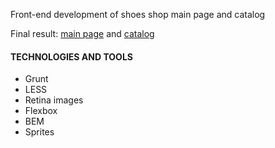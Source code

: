 <p>Front-end development of shoes shop main page and catalog</p>
Final result: <a href="http://lastavenka.github.io/fooseshoes/build/index.html" target="_blank">main page</a> and <a href="http://lastavenka.github.io/fooseshoes/build/products.html" target="_blank">catalog</a>

<h4>TECHNOLOGIES AND TOOLS</h4>
<ul>
  <li>Grunt</li>
  <li>LESS</li>
  <li>Retina images</li>
  <li>Flexbox</li>
  <li>BEM</li>
  <li>Sprites</li>
</ul>
